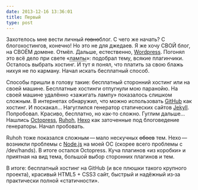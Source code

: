 ```yaml
---
date: 2013-12-16 13:36:01
title: Первый
type: post
---
```


Захотелось мне вести личный ~~говно~~блог. С чего же начать? С блогохостингов, конечно! Но это не для джедаев. Я же хочу
СВОЙ блог, на СВОЁМ домене. Отмёл. Дальше, естественно, [Wordpress](https://wordpress.org). Погонял это всё дело при
свете «<abbr title="LAMP = Linux, Apache, MySQL, PHP">лампы</abbr>»: подобрал тему, всякие плагинчики. Осталось выбрать
хостинг. И тут я понял, что платить за свою блажь нихуя не по карману. Начал искать бесплатный способ.

Способы пришли в голову такие: бесплатный сторонний хостинг или на своей машине. Бесплатные хостинги отпугнули мою
паранойю. На своей машине удалённо «зажигать лампу» показалось слишком сложным. В интернетах обнаружил, что можно
использовать [GitHub](https://github.com) как хостинг. И поскакал… Нагуглился генератор статических сайтов
[Jekyll](https://jekyllrb.com). Попробовал. Красиво, бесплатно, но как‐то сложно. Гуглим дальше… Нашлись
[Octopress](https://octopress.org), [Ruhoh](https://github.com/ruhoh/ruhoh.rb), [Hexo](https://hexo.io) как заточенные
под блоговедение генераторы. Начал пробовать.

Ruhoh тоже показался сложным — мало нескучных ~~обоев~~ тем. Hexo — возникли проблемы с [Node.js](https://nodejs.org) на
моей ОС (скорее всего проблемы с /dev/hands). В итоге остался Octopress. Куча плагинов «из коробки» и приятная на вид
тема, большой выбор сторонних плагинов и тем.

В итоге: бесплатный хостинг на GitHub (и все плюшки такого крупного проекта), красивый HTML5 + CSS3 сайт, быстрый и
надёжный из‐за практически полной «статичности».

